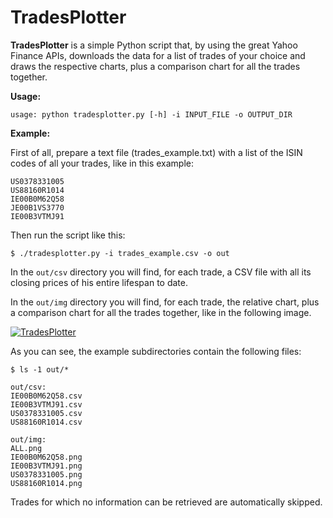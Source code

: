# TradesPlotter

**TradesPlotter** is a simple Python script that, by using the great Yahoo Finance APIs, downloads the data for a list of trades of your choice and draws the respective charts, plus a comparison chart for all the trades together.

**Usage:**
```
usage: python tradesplotter.py [-h] -i INPUT_FILE -o OUTPUT_DIR
```

**Example:**

First of all, prepare a text file (trades_example.txt) with a list of the ISIN codes of all your trades, like in this example:

```
US0378331005
US88160R1014
IE00B0M62Q58
JE00B1VS3770
IE00B3VTMJ91
```

Then run the script like this:

```
$ ./tradesplotter.py -i trades_example.csv -o out
```

In the ```out/csv``` directory you will find, for each trade, a CSV file with all its closing prices of his entire lifespan to date.

In the ```out/img``` directory you will find, for each trade, the relative chart, plus a comparison chart for all the trades together, like in the following image.

<a href="https://ibb.co/kH36kN7"><img src="https://i.ibb.co/7YgN8sf/ALL.png" alt="TradesPlotter" border="0" /></a>

As you can see, the example subdirectories contain the following files:

```
$ ls -1 out/*

out/csv:
IE00B0M62Q58.csv
IE00B3VTMJ91.csv
US0378331005.csv
US88160R1014.csv

out/img:
ALL.png
IE00B0M62Q58.png
IE00B3VTMJ91.png
US0378331005.png
US88160R1014.png
```

Trades for which no information can be retrieved are automatically skipped.
